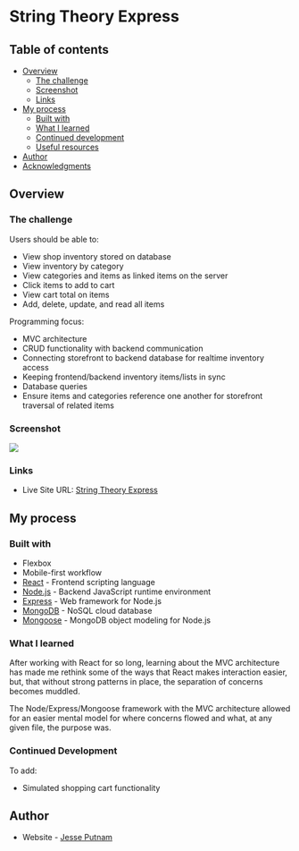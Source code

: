 # String Theory Express

## Table of contents

- [Overview](#overview)
  - [The challenge](#the-challenge)
  - [Screenshot](#screenshot)
  - [Links](#links)
- [My process](#my-process)
  - [Built with](#built-with)
  - [What I learned](#what-i-learned)
  - [Continued development](#continued-development)
  - [Useful resources](#useful-resources)
- [Author](#author)
- [Acknowledgments](#acknowledgments)

## Overview

### The challenge

Users should be able to:

- View shop inventory stored on database
- View inventory by category
- View categories and items as linked items on the server
- Click items to add to cart
- View cart total on items
- Add, delete, update, and read all items

Programming focus:

- MVC architecture
- CRUD functionality with backend communication
- Connecting storefront to backend database for realtime inventory access
- Keeping frontend/backend inventory items/lists in sync
- Database queries
- Ensure items and categories reference one another for storefront traversal of related items

### Screenshot

![](./public/images/screenshot.png)

### Links

- Live Site URL: [String Theory Express](https://stringtheoryexpresstest.herokuapp.com/)

## My process

### Built with

- Flexbox
- Mobile-first workflow
- [React](https://reactjs.org/) - Frontend scripting language
- [Node.js](https://nodejs.dev/en/) - Backend JavaScript runtime environment
- [Express](https://expressjs.com/) - Web framework for Node.js
- [MongoDB](https://www.mongodb.com/) - NoSQL cloud database
- [Mongoose](https://mongoosejs.com/) - MongoDB object modeling for Node.js

### What I learned

After working with React for so long, learning about the MVC architecture has made me rethink some of the ways that React makes interaction easier, but, that without strong patterns in place, the separation of concerns becomes muddled.

The Node/Express/Mongoose framework with the MVC architecture allowed for an easier mental model for where concerns flowed and what, at any given file, the purpose was.

### Continued Development

To add:

- Simulated shopping cart functionality

## Author

- Website - [Jesse Putnam](https://jessejputnam.com)
